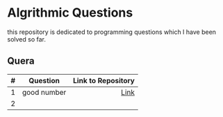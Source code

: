 # Algrithmic Questions
this repository is dedicated to programming questions which I have been solved so far. 

## Quera

| # | Question | Link to Repository |
| :---------------- | :------: | ----: |
| 1 |   good number   | [Link](https://github.com/amm5949/Algorithmic-Questions/tree/main/Quera/good%20number) |
| 2 |   |  |

